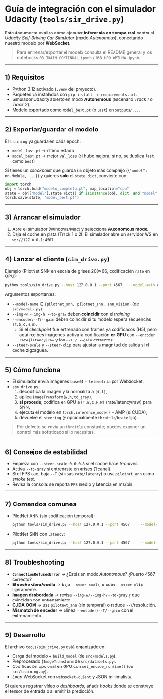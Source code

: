 # Guía de integración con el simulador Udacity (`tools/sim_drive.py`)

Este documento explica cómo ejecutar **inferencia en tiempo real** contra el *Udacity Self‑Driving Car Simulator* (modo *Autonomous*), conectando nuestro modelo por **WebSocket**.

> Para entrenar/exportar el modelo consulta el README general y los notebooks `03_TRAIN_CONTINUAL.ipynb` / `03B_HPO_OPTUNA.ipynb`.

---

## 1) Requisitos

- Python 3.12 activado (`.venv` del proyecto).
- Paquetes ya instalados con `pip install -r requirements.txt`.
- Simulador Udacity abierto en modo **Autonomous** (escenario *Track 1* o *Track 2*).
- Modelo exportado como `model_best.pt` (o `last`) en `outputs/...`.

---

## 2) Exportar/guardar el modelo

El `training` ya guarda en cada epoch:
- `model_last.pt` → último estado
- `model_best.pt` → mejor `val_loss` (si hubo mejora; si no, se duplica `last` como `best`)

Si tienes un *checkpoint* que guarda un objeto más complejo (`{"model": nn.Module, ...}`) y quieres **solo** el `state_dict`, convierte con:

```python
import torch
obj = torch.load("modelo_completo.pt", map_location="cpu")
state = obj["model"].state_dict() if isinstance(obj, dict) and "model" in obj else obj.state_dict()
torch.save(state, "model_best.pt")
```

---

## 3) Arrancar el simulador

1. Abre el simulador (Windows/Mac) y selecciona **Autonomous mode**.
2. Deja el coche en pista (Track 1 o 2). El simulador abre un servidor WS en `ws://127.0.0.1:4567`.

---

## 4) Lanzar el cliente (`sim_drive.py`)

Ejemplo (PilotNet SNN en escala de grises 200×66, codificación `rate` en GPU):

```bash
python tools/sim_drive.py --host 127.0.0.1 --port 4567   --model-path outputs/continual_fast_ewc_rate_model-PilotNetSNN_66x200_gray_seed_42/model_best.pt   --model-name pilotnet_snn --img-w 200 --img-h 66 --to-gray   --encoder rate --T 20 --gain 0.5   --steer-scale 1.0 --steer-clip 1.0 --fps-log 2.0
```

Argumentos importantes:
- `--model-name` ∈ `{pilotnet_snn, pilotnet_ann, snn_vision}` (de `src/models.py`).
- `--img-w --img-h --to-gray` deben **coincidir** con el *training*.
- `--encoder`/`--T`/`--gain` deben coincidir si tu modelo espera secuencias `(T,B,C,H,W)`.
  - Si el *checkpoint* fue entrenado con frames ya codificados (H5), pero aquí recibes imágenes,
    activa la codificación **en GPU** con `--encoder rate|latency|raw` y los `--T / --gain` correctos.
- `--steer-scale` y `--steer-clip` para ajustar la magnitud de salida si el coche zigzaguea.

---

## 5) Cómo funciona

- El simulador envía imágenes `base64` + `telemetría` por WebSocket.
- `sim_drive.py`:
  1) decodifica la imagen y la normaliza a `[0,1]`,
  2) aplica `ImageTransform(w,h,to_gray)`,
  3) **si procede**, codifica en GPU a `(T,B,C,H,W)` (rate/latency/raw) para SNN,
  4) ejecuta el modelo en `torch.inference_mode()` + AMP (si CUDA),
  5) devuelve el `steering` (y opcionalmente `throttle`/`brake` fijo).

> Por defecto se envía un `throttle` constante; puedes exponer un control más sofisticado si lo necesitas.

---

## 6) Consejos de estabilidad

- Empieza con `--steer-scale 0.6~0.8` si el coche hace *S‑curves*.
- Activa `--to-gray` si entrenaste en grises (1 canal).
- Si el FPS cae, baja `--T` (si usas `rate/latency`) o usa `pilotnet_ann` como *smoke test*.
- Revisa la consola: se reporta `FPS` medio y latencia en ms/bin.

---

## 7) Comandos comunes

- PilotNet ANN (sin codificación temporal):
  ```bash
  python tools/sim_drive.py --host 127.0.0.1 --port 4567     --model-path outputs/supervised_fast_naive_image_model-PilotNetANN_66x200_gray_seed_42/model_best.pt     --model-name pilotnet_ann --img-w 200 --img-h 66 --to-gray     --encoder image --steer-scale 0.8
  ```

- PilotNet SNN con `latency`:
  ```bash
  python tools/sim_drive.py --host 127.0.0.1 --port 4567     --model-path outputs/continual_std_ewc_latency_model-PilotNetSNN_66x200_gray_seed_42/model_best.pt     --model-name pilotnet_snn --img-w 200 --img-h 66 --to-gray     --encoder latency --T 20 --steer-scale 0.8
  ```

---

## 8) Troubleshooting

- **`ConnectionRefusedError`** → ¿Estás en modo *Autonomous*? ¿Puerto 4567 correcto?
- **El coche vibra/oscila** → baja `--steer-scale`, o sube `--steer-clip` ligeramente.
- **Imagen desbordada** → revisa `--img-w/--img-h/--to-gray` y que coincidan con entrenamiento.
- **CUDA OOM** → usa `pilotnet_ann` (sin temporal) o reduce `--T`/resolución.
- **Mismatch de encoder** → alinea `--encoder/--T/--gain` con el entrenamiento.

---

## 9) Desarrollo

El archivo `tools/sim_drive.py` está organizado en:
- Carga del modelo + `build_model` (de `src/models.py`).
- Preprocesado (`ImageTransform` de `src/datasets.py`).
- Codificación opcional en GPU con `set_encode_runtime()` (de `src/training.py`).
- *Loop* WebSocket con `websocket-client` y JSON minimalista.

Si quieres registrar vídeo o *dashboards*, añade *hooks* donde se construye el tensor de entrada o al emitir la predicción.
